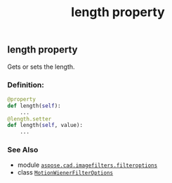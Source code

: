 ﻿---
title: length property
second_title: Aspose.CAD for Python via .NET API References
description: 
type: docs
weight: 60
url: /python-net/aspose.cad.imagefilters.filteroptions/motionwienerfilteroptions/length/
is_root: false
---

## length property


Gets or sets the length.
### Definition:
```python
@property
def length(self):
    ...
@length.setter
def length(self, value):
    ...
```

### See Also
* module [`aspose.cad.imagefilters.filteroptions`](../../)
* class [`MotionWienerFilterOptions`](/cad/python-net/aspose.cad.imagefilters.filteroptions/motionwienerfilteroptions)
